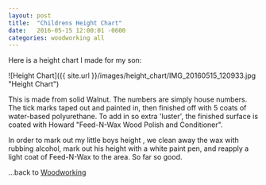 ```yaml
---
layout: post
title:  "Childrens Height Chart"
date:   2016-05-15 12:00:01 -0600
categories: woodworking all
---
```



Here is a height chart I made for my son:

![Height Chart]({{ site.url }}/images/height_chart/IMG_20160515_120933.jpg "Height Chart")

This is made from solid Walnut. The numbers are simply house numbers. The tick marks taped out and painted in, then finished off with 5 coats of water-based polyurethane. To add in so extra 'luster', the finished surface is coated with Howard "Feed-N-Wax Wood Polish and Conditioner". 

In order to mark out my little boys height , we clean away the wax with rubbing alcohol, mark out his height with a white paint pen, and reapply a light coat of Feed-N-Wax to the area. So far so good.





...back to [Woodworking](/woodworking/)
